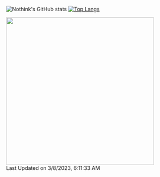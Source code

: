 ![Nothink's GitHub stats](https://github-readme-stats.vercel.app/api?username=nothink&count_private=true&show_icons=true&theme=nord)
[![Top Langs](https://github-readme-stats.vercel.app/api/top-langs/?username=nothink&layout=compact&count_private=true&show_icons=true&theme=nord)](https://github.com/anuraghazra/github-readme-stats)

<!--START_SECTION:lapras-card-->
<a href="https://lapras.com/public/nothink" target="_blank" rel="noopener noreferrer"><img src="https://lapras-card-generator.vercel.app/api/svg?e=3.48&b=3.72&i=3.38&b1=%23020E27&b2=%230E5593&i1=%23030E21&i2=%231688BF&l=en" width="400" ></a>  
Last Updated on 3/8/2023, 6:11:33 AM
<!--END_SECTION:lapras-card-->
